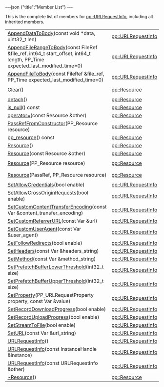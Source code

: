 ---json {"title":"Member List"} ---

This is the complete list of members for <a href="/docs/native-client/pepper_stable/cpp/classpp_1_1_u_r_l_request_info/" class="el">pp::URLRequestInfo</a>, including all inherited members.

<table><tbody><tr class="odd"><td><a href="/docs/native-client/pepper_stable/cpp/classpp_1_1_u_r_l_request_info#ab16f2efba1f2ddc434e2fc860dcbe900" class="el">AppendDataToBody</a>(const void *data, uint32_t len)</td><td><a href="/docs/native-client/pepper_stable/cpp/classpp_1_1_u_r_l_request_info/" class="el">pp::URLRequestInfo</a></td><td></td></tr><tr class="even"><td><a href="/docs/native-client/pepper_stable/cpp/classpp_1_1_u_r_l_request_info#a1ae72c8ac65a6cd6c174c8df238038fd" class="el">AppendFileRangeToBody</a>(const FileRef &amp;file_ref, int64_t start_offset, int64_t length, PP_Time expected_last_modified_time=0)</td><td><a href="/docs/native-client/pepper_stable/cpp/classpp_1_1_u_r_l_request_info/" class="el">pp::URLRequestInfo</a></td><td></td></tr><tr class="odd"><td><a href="/docs/native-client/pepper_stable/cpp/classpp_1_1_u_r_l_request_info#af19afd7e5849e68497f1e4f4b7400995" class="el">AppendFileToBody</a>(const FileRef &amp;file_ref, PP_Time expected_last_modified_time=0)</td><td><a href="/docs/native-client/pepper_stable/cpp/classpp_1_1_u_r_l_request_info/" class="el">pp::URLRequestInfo</a></td><td></td></tr><tr class="even"><td><a href="/docs/native-client/pepper_stable/cpp/classpp_1_1_resource#ad4016f37d3022863ca0188acb26ac9c4" class="el">Clear</a>()</td><td><a href="/docs/native-client/pepper_stable/cpp/classpp_1_1_resource/" class="el">pp::Resource</a></td><td><code> [protected]</code></td></tr><tr class="odd"><td><a href="/docs/native-client/pepper_stable/cpp/classpp_1_1_resource#a81b9246381bdddacca3ac25f6ded2bfd" class="el">detach</a>()</td><td><a href="/docs/native-client/pepper_stable/cpp/classpp_1_1_resource/" class="el">pp::Resource</a></td><td></td></tr><tr class="even"><td><a href="/docs/native-client/pepper_stable/cpp/classpp_1_1_resource#a859068e34cdc2dc0b78754c255323aa9" class="el">is_null</a>() const</td><td><a href="/docs/native-client/pepper_stable/cpp/classpp_1_1_resource/" class="el">pp::Resource</a></td><td><code> [inline]</code></td></tr><tr class="odd"><td><a href="/docs/native-client/pepper_stable/cpp/classpp_1_1_resource#aaf808a98bdaa7998d82e19514aa87423" class="el">operator=</a>(const Resource &amp;other)</td><td><a href="/docs/native-client/pepper_stable/cpp/classpp_1_1_resource/" class="el">pp::Resource</a></td><td></td></tr><tr class="even"><td><a href="/docs/native-client/pepper_stable/cpp/classpp_1_1_resource#a3eda014529127a818df8d5bb5ec2fdf0" class="el">PassRefFromConstructor</a>(PP_Resource resource)</td><td><a href="/docs/native-client/pepper_stable/cpp/classpp_1_1_resource/" class="el">pp::Resource</a></td><td><code> [protected]</code></td></tr><tr class="odd"><td><a href="/docs/native-client/pepper_stable/cpp/classpp_1_1_resource#a46a6123de0b007ad3fcb6f666534ccb4" class="el">pp_resource</a>() const</td><td><a href="/docs/native-client/pepper_stable/cpp/classpp_1_1_resource/" class="el">pp::Resource</a></td><td><code> [inline]</code></td></tr><tr class="even"><td><a href="/docs/native-client/pepper_stable/cpp/classpp_1_1_resource#a56679e93a58101c8dce5dc510811a094" class="el">Resource</a>()</td><td><a href="/docs/native-client/pepper_stable/cpp/classpp_1_1_resource/" class="el">pp::Resource</a></td><td></td></tr><tr class="odd"><td><a href="/docs/native-client/pepper_stable/cpp/classpp_1_1_resource#ab0f664099ca06367180f220ea7e0b831" class="el">Resource</a>(const Resource &amp;other)</td><td><a href="/docs/native-client/pepper_stable/cpp/classpp_1_1_resource/" class="el">pp::Resource</a></td><td></td></tr><tr class="even"><td><a href="/docs/native-client/pepper_stable/cpp/classpp_1_1_resource#a555de93fdf4793f7db1183bf71d20580" class="el">Resource</a>(PP_Resource resource)</td><td><a href="/docs/native-client/pepper_stable/cpp/classpp_1_1_resource/" class="el">pp::Resource</a></td><td><code> [explicit, protected]</code></td></tr><tr class="odd"><td><a href="/docs/native-client/pepper_stable/cpp/classpp_1_1_resource#a907d3d6b7e292587c8cb9ff30d0a418d" class="el">Resource</a>(PassRef, PP_Resource resource)</td><td><a href="/docs/native-client/pepper_stable/cpp/classpp_1_1_resource/" class="el">pp::Resource</a></td><td><code> [protected]</code></td></tr><tr class="even"><td><a href="/docs/native-client/pepper_stable/cpp/classpp_1_1_u_r_l_request_info#afa23501e503ee1787c4663d74f00d0c4" class="el">SetAllowCredentials</a>(bool enable)</td><td><a href="/docs/native-client/pepper_stable/cpp/classpp_1_1_u_r_l_request_info/" class="el">pp::URLRequestInfo</a></td><td><code> [inline]</code></td></tr><tr class="odd"><td><a href="/docs/native-client/pepper_stable/cpp/classpp_1_1_u_r_l_request_info#a39a5000e734a378d412fbe87e38dabe4" class="el">SetAllowCrossOriginRequests</a>(bool enable)</td><td><a href="/docs/native-client/pepper_stable/cpp/classpp_1_1_u_r_l_request_info/" class="el">pp::URLRequestInfo</a></td><td><code> [inline]</code></td></tr><tr class="even"><td><a href="/docs/native-client/pepper_stable/cpp/classpp_1_1_u_r_l_request_info#af25b7f4b3aa00af49140921d28fa09c9" class="el">SetCustomContentTransferEncoding</a>(const Var &amp;content_transfer_encoding)</td><td><a href="/docs/native-client/pepper_stable/cpp/classpp_1_1_u_r_l_request_info/" class="el">pp::URLRequestInfo</a></td><td><code> [inline]</code></td></tr><tr class="odd"><td><a href="/docs/native-client/pepper_stable/cpp/classpp_1_1_u_r_l_request_info#af6232dbb546c37c5438fadbada30353a" class="el">SetCustomReferrerURL</a>(const Var &amp;url)</td><td><a href="/docs/native-client/pepper_stable/cpp/classpp_1_1_u_r_l_request_info/" class="el">pp::URLRequestInfo</a></td><td><code> [inline]</code></td></tr><tr class="even"><td><a href="/docs/native-client/pepper_stable/cpp/classpp_1_1_u_r_l_request_info#aaaf79f763cd4d72c8507c2fa19b7fcaf" class="el">SetCustomUserAgent</a>(const Var &amp;user_agent)</td><td><a href="/docs/native-client/pepper_stable/cpp/classpp_1_1_u_r_l_request_info/" class="el">pp::URLRequestInfo</a></td><td><code> [inline]</code></td></tr><tr class="odd"><td><a href="/docs/native-client/pepper_stable/cpp/classpp_1_1_u_r_l_request_info#a72dd5d3b335a429af0ffa266e338a110" class="el">SetFollowRedirects</a>(bool enable)</td><td><a href="/docs/native-client/pepper_stable/cpp/classpp_1_1_u_r_l_request_info/" class="el">pp::URLRequestInfo</a></td><td><code> [inline]</code></td></tr><tr class="even"><td><a href="/docs/native-client/pepper_stable/cpp/classpp_1_1_u_r_l_request_info#a7105409f66e2eb5595eec0e0ae07c4f6" class="el">SetHeaders</a>(const Var &amp;headers_string)</td><td><a href="/docs/native-client/pepper_stable/cpp/classpp_1_1_u_r_l_request_info/" class="el">pp::URLRequestInfo</a></td><td><code> [inline]</code></td></tr><tr class="odd"><td><a href="/docs/native-client/pepper_stable/cpp/classpp_1_1_u_r_l_request_info#abf4024d196a5139dbca2e95b9ab9bdb6" class="el">SetMethod</a>(const Var &amp;method_string)</td><td><a href="/docs/native-client/pepper_stable/cpp/classpp_1_1_u_r_l_request_info/" class="el">pp::URLRequestInfo</a></td><td><code> [inline]</code></td></tr><tr class="even"><td><a href="/docs/native-client/pepper_stable/cpp/classpp_1_1_u_r_l_request_info#a498fc64ad75ed2d44e33f2fdb3c0cad3" class="el">SetPrefetchBufferLowerThreshold</a>(int32_t size)</td><td><a href="/docs/native-client/pepper_stable/cpp/classpp_1_1_u_r_l_request_info/" class="el">pp::URLRequestInfo</a></td><td><code> [inline]</code></td></tr><tr class="odd"><td><a href="/docs/native-client/pepper_stable/cpp/classpp_1_1_u_r_l_request_info#aa2c6bb4f07e5372bd4b0ed49f9b67990" class="el">SetPrefetchBufferUpperThreshold</a>(int32_t size)</td><td><a href="/docs/native-client/pepper_stable/cpp/classpp_1_1_u_r_l_request_info/" class="el">pp::URLRequestInfo</a></td><td><code> [inline]</code></td></tr><tr class="even"><td><a href="/docs/native-client/pepper_stable/cpp/classpp_1_1_u_r_l_request_info#a679c2c4a7247e0b0985595c24e61cf9c" class="el">SetProperty</a>(PP_URLRequestProperty property, const Var &amp;value)</td><td><a href="/docs/native-client/pepper_stable/cpp/classpp_1_1_u_r_l_request_info/" class="el">pp::URLRequestInfo</a></td><td></td></tr><tr class="odd"><td><a href="/docs/native-client/pepper_stable/cpp/classpp_1_1_u_r_l_request_info#aca69393ce31673c1cc5407d15774e310" class="el">SetRecordDownloadProgress</a>(bool enable)</td><td><a href="/docs/native-client/pepper_stable/cpp/classpp_1_1_u_r_l_request_info/" class="el">pp::URLRequestInfo</a></td><td><code> [inline]</code></td></tr><tr class="even"><td><a href="/docs/native-client/pepper_stable/cpp/classpp_1_1_u_r_l_request_info#a52cfef994077173627a809bdf891e01a" class="el">SetRecordUploadProgress</a>(bool enable)</td><td><a href="/docs/native-client/pepper_stable/cpp/classpp_1_1_u_r_l_request_info/" class="el">pp::URLRequestInfo</a></td><td><code> [inline]</code></td></tr><tr class="odd"><td><a href="/docs/native-client/pepper_stable/cpp/classpp_1_1_u_r_l_request_info#a7bd36cb47bc0bc3579292f81581359b8" class="el">SetStreamToFile</a>(bool enable)</td><td><a href="/docs/native-client/pepper_stable/cpp/classpp_1_1_u_r_l_request_info/" class="el">pp::URLRequestInfo</a></td><td><code> [inline]</code></td></tr><tr class="even"><td><a href="/docs/native-client/pepper_stable/cpp/classpp_1_1_u_r_l_request_info#a97cdeb02a63922704d47c585a4e2baaf" class="el">SetURL</a>(const Var &amp;url_string)</td><td><a href="/docs/native-client/pepper_stable/cpp/classpp_1_1_u_r_l_request_info/" class="el">pp::URLRequestInfo</a></td><td><code> [inline]</code></td></tr><tr class="odd"><td><a href="/docs/native-client/pepper_stable/cpp/classpp_1_1_u_r_l_request_info#afd2068e004d90104cdc8472756d6131d" class="el">URLRequestInfo</a>()</td><td><a href="/docs/native-client/pepper_stable/cpp/classpp_1_1_u_r_l_request_info/" class="el">pp::URLRequestInfo</a></td><td><code> [inline]</code></td></tr><tr class="even"><td><a href="/docs/native-client/pepper_stable/cpp/classpp_1_1_u_r_l_request_info#a95ae0d638a82bcd18318ae6340735321" class="el">URLRequestInfo</a>(const InstanceHandle &amp;instance)</td><td><a href="/docs/native-client/pepper_stable/cpp/classpp_1_1_u_r_l_request_info/" class="el">pp::URLRequestInfo</a></td><td><code> [explicit]</code></td></tr><tr class="odd"><td><a href="/docs/native-client/pepper_stable/cpp/classpp_1_1_u_r_l_request_info#a6f52f41f98fa5917addd412417b7d5d4" class="el">URLRequestInfo</a>(const URLRequestInfo &amp;other)</td><td><a href="/docs/native-client/pepper_stable/cpp/classpp_1_1_u_r_l_request_info/" class="el">pp::URLRequestInfo</a></td><td></td></tr><tr class="even"><td><a href="/docs/native-client/pepper_stable/cpp/classpp_1_1_resource#a081165265e2bd8217eaa2be2aeeb3aa3" class="el">~Resource</a>()</td><td><a href="/docs/native-client/pepper_stable/cpp/classpp_1_1_resource/" class="el">pp::Resource</a></td><td><code> [virtual]</code></td></tr></tbody></table>
